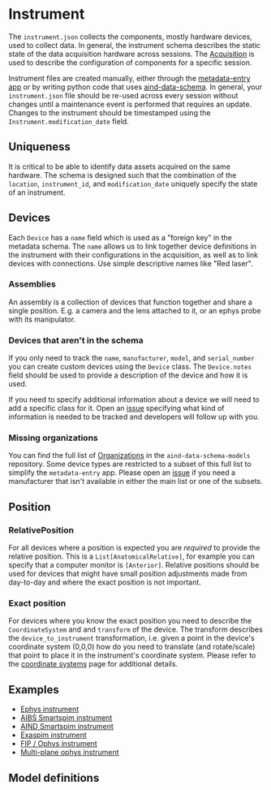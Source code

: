 # Instrument

The `instrument.json` collects the components, mostly hardware devices, used to collect data. In general, the instrument schema describes the static state of the data acquisition hardware across sessions. The [Acquisition](acquisition.md) is used to describe the configuration of components for a specific session.

Instrument files are created manually, either through the [metadata-entry app](https://metadata-entry.allenneuraldynamics.org) or by writing python code that uses [aind-data-schema](https://github.com/allenNeuralDynamics/aind-data-schema). In general, your `instrument.json` file should be re-used across every session without changes until a maintenance event is performed that requires an update. Changes to the instrument should be timestamped using the `Instrument.modification_date` field.

## Uniqueness

It is critical to be able to identify data assets acquired on the same hardware. The schema is designed such that the combination of the `location`, `instrument_id`, and `modification_date` uniquely specify the state of an instrument.

## Devices

Each `Device` has a `name` field which is used as a "foreign key" in the metadata schema. The `name` allows us to link together device definitions in the instrument with their configurations in the acquisition, as well as to link devices with connections. Use simple descriptive names like "Red laser".

### Assemblies

An assembly is a collection of devices that function together and share a single position. E.g. a camera and the lens attached to it, or an ephys probe with its manipulator.

### Devices that aren't in the schema

If you only need to track the `name`, `manufacturer`, `model`, and `serial_number` you can create custom devices using the `Device` class. The `Device.notes` field should be used to provide a description of the device and how it is used.

If you need to specify additional information about a device we will need to add a specific class for it. Open an [issue](https://github.com/AllenNeuralDynamics/aind-data-schema/issues) specifying what kind of information is needed to be tracked and developers will follow up with you.

### Missing organizations

You can find the full list of [Organizations](aind_data_schema_models/organizations.md) in the `aind-data-schema-models` repository. Some device types are restricted to a subset of this full list to simplify the `metadata-entry` app. Please open an [issue](https://github.com/AllenNeuralDynamics/aind-data-schema/issues) if you need a manufacturer that isn't available in either the main list or one of the subsets.

## Position

### RelativePosition

For all devices where a position is expected you are *required* to provide the relative position. This is a `List[AnatomicalRelative]`, for example you can specify that a computer monitor is `[Anterior]`. Relative positions should be used for devices that might have small position adjustments made from day-to-day and where the exact position is not important.

### Exact position

For devices where you know the exact position you need to describe the `CoordinateSystem` and and `transform` of the device. The transform describes the `device_to_instrument` transformation, i.e. given a point in the device's coordinate system (0,0,0) how do you need to translate (and rotate/scale) that point to place it in the instrument's coordinate system. Please refer to the [coordinate systems](coordinate_systems.md) page for additional details.

## Examples

- [Ephys instrument](https://github.com/AllenNeuralDynamics/aind-data-schema/blob/dev/examples/ephys_instrument.py)
- [AIBS Smartspim instrument](https://github.com/AllenNeuralDynamics/aind-data-schema/blob/dev/examples/aibs_smartspim.py)
- [AIND Smartspim instrument](https://github.com/AllenNeuralDynamics/aind-data-schema/blob/dev/examples/aind_smartspim_instrument.py)
- [Exaspim instrument](https://github.com/AllenNeuralDynamics/aind-data-schema/blob/dev/examples/exaspim_instrument.py)
- [FIP / Ophys instrument](https://github.com/AllenNeuralDynamics/aind-data-schema/blob/dev/examples/fip_ophys_instrument.py)
- [Multi-plane ophys instrument](https://github.com/AllenNeuralDynamics/aind-data-schema/blob/dev/examples/multiplane_ophys_instrument.py)

## Model definitions